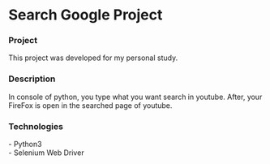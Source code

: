 <h1> Search Google Project </h1>

<h3> Project </h3>
    This project was developed for my personal study.
    
<h3> Description </h3>
    In console of python, you type what you want search in youtube. After, your FireFox is open in the searched page of youtube.
    
<h3> Technologies </h3>
    - Python3</br>
    - Selenium Web Driver
